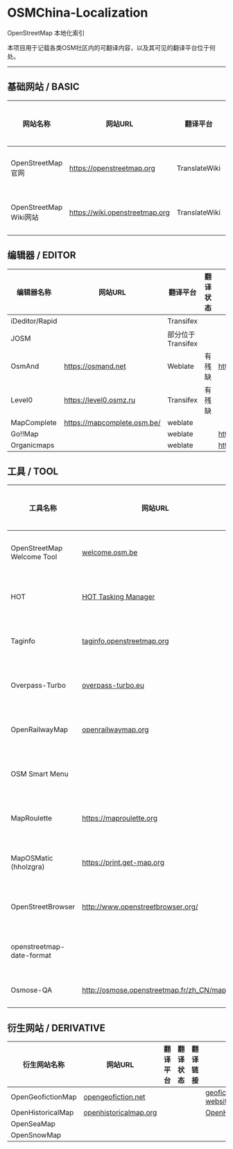# OSMChina-Localization

OpenStreetMap 本地化索引

本项目用于记载各类OSM社区内的可翻译内容，以及其可见的翻译平台位于何处。

----------

## 基础网站 / BASIC

<!-- MARKDOWN_TABLE_BASIC BEGIN-->
<!-- WARNING: ALL TABLE ARE MAINTAINED BY PROGRAMME, YOU SHOULD ADD DATA TO COLLECTION JSON -->
| 网站名称 | 网站URL | 翻译平台 | 翻译状态 | 翻译链接 | 代码仓库 | OSMWiki页面 | OSMChina参与成员 |
| - | - | - | - | - | - | - | - |
| OpenStreetMap 官网 | https://openstreetmap.org | TranslateWiki | 等待校对 |  |  |  | 众多 |
| OpenStreetMap Wiki网站 | https://wiki.openstreetmap.org | TranslateWiki | 基本完善 |  |  |  | 众多 |

<!-- MARKDOWN_TABLE_BASIC END-->

## 编辑器 / EDITOR

<!-- MARKDOWN_TABLE_EDITOR BEGIN-->
<!-- WARNING: ALL TABLE ARE MAINTAINED BY PROGRAMME, YOU SHOULD ADD DATA TO COLLECTION JSON -->
| 编辑器名称 | 网站URL | 翻译平台 | 翻译状态 | 翻译链接 | 代码仓库 | OSMWiki页面 | OSMChina参与成员 |
| - | - | - | - | - | - | - | - |
| iDeditor/Rapid |  | Transifex |  |  |  |  | 众多 |
| JOSM |  | 部分位于Transifex |  |  |  |  | 众多 |
| OsmAnd | https://osmand.net | Weblate | 有残缺 | https://hosted.weblate.org/projects/osmand | https://github.com/osmandapp/OsmAnd |  |  |
| Level0 | https://level0.osmz.ru | Transifex | 有残缺 |  |  |  |  |
| MapComplete | https://mapcomplete.osm.be/ | weblate |  |  |  |  |  |
| Go!!Map |  | weblate |  | https://hosted.weblate.org/projects/go-map/ |  |  |  |
| Organicmaps |  | weblate |  | https://hosted.weblate.org/projects/organicmaps/ |  |  |  |

<!-- MARKDOWN_TABLE_EDITOR END-->

## 工具 / TOOL

<!-- MARKDOWN_TABLE_TOOL BEGIN-->
<!-- WARNING: ALL TABLE ARE MAINTAINED BY PROGRAMME, YOU SHOULD ADD DATA TO COLLECTION JSON -->
| 工具名称 | 网站URL | 翻译平台 | 翻译状态 | 翻译链接 | 代码仓库 | OSMWiki页面 | OSMChina参与成员 |
| - | - | - | - | - | - | - | - |
| OpenStreetMap Welcome Tool | [welcome.osm.be](https://welcome.osm.be) | GitHub | 等待校对 | [OSMChina/osm-welcome-tool](https://github.com/OSMChina/osm-welcome-tool) | [osmbe/osm-welcome-tool](https://github.com/osmbe/osm-welcome-tool) |  |  |
| HOT | [HOT Tasking Manager](https://tasks.hotosm.org/) | Transifex | 完全没有 | [tasking-manager](https://www.transifex.com/hotosm/tasking-manager/dashboard/) | [hotosm/tasking-manager](https://github.com/hotosm/tasking-manager) | [[[Humanitarian_OSM_Team]]](https://wiki.openstreetmap.org/wiki/Humanitarian_OSM_Team) |  |
| Taginfo | [taginfo.openstreetmap.org](https://taginfo.openstreetmap.org) | GitHub | 残缺不全 | [OSMChina/taginfo](https://github.com/OSMChina/taginfo) | [taginfo/taginfo](https://github.com/taginfo/taginfo) | [[[Taginfo]]](https://wiki.openstreetmap.org/wiki/Taginfo) |  |
| Overpass-Turbo | [overpass-turbo.eu](https://overpass-turbo.eu/) | Transifex | 完全没有 | [overpass-turbo](https://www.transifex.com/projects/p/overpass-turbo) | [tyrasd/overpass-turbo](https://github.com/tyrasd/overpass-turbo) | [[[Overpass_turbo]]](https://wiki.openstreetmap.org/wiki/Overpass_turbo) |  |
|  OpenRailwayMap | [openrailwaymap.org](https://openrailwaymap.org) | GitHub | 仍有错漏 | [OpenRailwayMap/OpenRailwayMap](https://github.com/OpenRailwayMap/OpenRailwayMap) | [OpenRailwayMap/OpenRailwayMap](https://github.com/OpenRailwayMap/OpenRailwayMap) | [[[OpenRailwayMap]]](https://wiki.openstreetmap.org/wiki/OpenRailwayMap) |  |
| OSM Smart Menu |  | Weblate | 完全没有 | [osm-smart-menu](https://hosted.weblate.org/engage/osm-smart-menu) | [jgpacker/osm-smart-menu](https://github.com/jgpacker/osm-smart-menu) |  |  |
| MapRoulette | https://maproulette.org | Transifex | 完全没有 | https://www.transifex.com/osmlab/maproulette3 | [osmlab/maproulette3](https://github.com/osmlab/maproulette3) | [[[MapRoulette]]](https://wiki.openstreetmap.org/wiki/MapRoulette) |  |
| MapOSMatic (hholzgra) | https://print.get-map.org | Weblate (自部署) | 完全没有 | https://translate.get-map.org/engage/maposmatic | [hholzgra/maposmatic](https://github.com/hholzgra/maposmatic) | [[[MapOSMatic]]](https://wiki.openstreetmap.org/wiki/MapOSMatic) |  |
| OpenStreetBrowser | http://www.openstreetbrowser.org/ | GitHub | 等待合并 | https://github.com/OSMChina/OpenStreetBrowser | [plepe/OpenStreetBrowser](https://github.com/plepe/OpenStreetBrowser) | [[[OpenStreetBrowser]]](https://wiki.openstreetmap.org/wiki/OpenStreetBrowser) |  |
| openstreetmap-date-format |  | GitHub | 完全没有 | https://github.com/OSMChina/openstreetmap-date-format | [plepe/openstreetmap-date-format](https://github.com/plepe/openstreetmap-date-format) |  |  |
| Osmose-QA | http://osmose.openstreetmap.fr/zh_CN/map/ | Transifex | 不完整 | https://www.transifex.com/openstreetmap-france/osmose/ | [osm-fr/osmose-backend](https://github.com/osm-fr/osmose-backend) | [[[Osmose]]](https://wiki.openstreetmap.org/wiki/Osmose) |  |

<!-- MARKDOWN_TABLE_TOOL END-->

## 衍生网站 / DERIVATIVE

<!-- MARKDOWN_TABLE_DERIVATIVE BEGIN-->
<!-- WARNING: ALL TABLE ARE MAINTAINED BY PROGRAMME, YOU SHOULD ADD DATA TO COLLECTION JSON -->
| 衍生网站名称 | 网站URL | 翻译平台 | 翻译状态 | 翻译链接 | 代码仓库 | OSMWiki页面 | OSMChina参与成员 |
| - | - | - | - | - | - | - | - |
| OpenGeofictionMap | [opengeofiction.net](https://opengeofiction.net) |  |  |  | [geofictician/opengeofiction-website](https://github.com/geofictician/opengeofiction-website) | [[[OpenGeofiction]]](https://wiki.openstreetmap.org/wiki/OpenGeofiction) |  |
| OpenHistoricalMap | [openhistoricalmap.org](http://www.openhistoricalmap.org) |  |  |  | [OpenHistoricalMap](https://github.com/OpenHistoricalMap) | [[[Open_Historical_Map]]](https://wiki.openstreetmap.org/wiki/Open_Historical_Map) |  |
| OpenSeaMap |  |  |  |  |  |  |  |
| OpenSnowMap |  |  |  |  |  |  |  |

<!-- MARKDOWN_TABLE_DERIVATIVE END-->